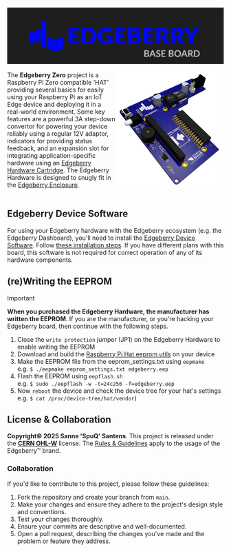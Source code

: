 ![Edgeberry banner](https://github.com/Edgeberry/.github/blob/main/brand/Edgeberry_banner_BaseBoard.png?raw=true)

<img src="documentation/Edgeberry-Zero_rendering.png" align="right" width="50%"/>

The **Edgeberry Zero** project is a Raspberry Pi Zero compatible 'HAT' providing several basics for easily using your Raspberry Pi as an IoT Edge device and deploying it in a real-world environment. Some key features are a powerful 3A step-down convertor for powering your device reliably using a regular 12V adaptor, indicators for providing status feedback, and an expansion slot for integrating application-specific hardware using an [Edgeberry Hardware Cartridge](https://github.com/SpuQ/Edgeberry-cartridge-console-can). The Edgeberry Hardware is designed to snugly fit in the [Edgeberry Enclosure](https://www.thingiverse.com/thing:6595172).
<br/>
<br clear="right"/>

## Edgeberry Device Software
For using your Edgeberry hardware with the Edgeberry ecosystem (e.g. the Edgeberry Dashboard), you'll need to install the [Edgeberry Device Software](https://github.com/Edgeberry/Edgeberry/). Follow [these installation steps](https://github.com/Edgeberry/Edgeberry?tab=readme-ov-file#installation). If you have different plans with this board, this software is not required for correct operation of any of its hardware components.

## (re)Writing the EEPROM
>[!important]
>**When you purchased the Edgeberry Hardware, the manufacturer has written the EEPROM**. If you are the manufacturer, or you're hacking your Edgeberry board, then continue with the following steps.

1) Close the `write protection` jumper (JP1) on the Edgeberry Hardware to enable writing the EEPROM
2) Download and build the [Raspberry Pi Hat eeprom utils](https://github.com/raspberrypi/hats) on your device 
3) Make the EEPROM file from the eeprom_settings.txt using `eepmake` <br> e.g. `$ ./eepmake eeprom_settings.txt edgeberry.eep`
4) Flash the EEPROM using `eepflash.sh` <br> e.g. `$ sudo ./eepflash -w -t=24c256 -f=edgeberry.eep`
5) Now `reboot` the device and check the device tree for your hat's settings <br> e.g. `$ cat /proc/device-tree/hat/vendor`)

## License & Collaboration
**Copyright© 2025 Sanne 'SpuQ' Santens**. This project is released under the [**CERN OHL-W**](./LICENSE.txt) license. The [Rules & Guidelines](https://github.com/Edgeberry/.github/blob/main/brand/Edgeberry_Trademark_Rules_and_Guidelines.md) apply to the usage of the Edgeberry™ brand.

### Collaboration

If you'd like to contribute to this project, please follow these guidelines:
1. Fork the repository and create your branch from `main`.
2. Make your changes and ensure they adhere to the project's design style and conventions.
3. Test your changes thoroughly.
4. Ensure your commits are descriptive and well-documented.
5. Open a pull request, describing the changes you've made and the problem or feature they address.